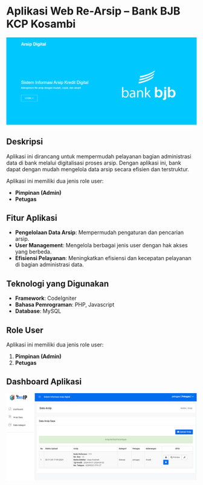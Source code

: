 # Aplikasi Web Re-Arsip – Bank BJB KCP Kosambi
![alt text](https://github.com/Cahyamifth/re-arsip/blob/main/assets/img/re-arsip.PNG?raw=true)
## Deskripsi

Aplikasi ini dirancang untuk mempermudah pelayanan bagian administrasi data di bank melalui digitalisasi proses arsip. Dengan aplikasi ini, bank dapat dengan mudah mengelola data arsip secara efisien dan terstruktur.

Aplikasi ini memiliki dua jenis role user:
- **Pimpinan (Admin)**
- **Petugas**

## Fitur Aplikasi

- **Pengelolaan Data Arsip**: Mempermudah pengaturan dan pencarian arsip.
- **User Management**: Mengelola berbagai jenis user dengan hak akses yang berbeda.
- **Efisiensi Pelayanan**: Meningkatkan efisiensi dan kecepatan pelayanan di bagian administrasi data.

## Teknologi yang Digunakan

- **Framework**: CodeIgniter
- **Bahasa Pemrograman**: PHP, Javascript
- **Database**: MySQL

## Role User

Aplikasi ini memiliki dua jenis role user:
1. **Pimpinan (Admin)**
2. **Petugas**

## Dashboard Aplikasi
![alt text](https://github.com/Cahyamifth/re-arsip/blob/main/assets/img/Kredit.PNG?raw=true)

